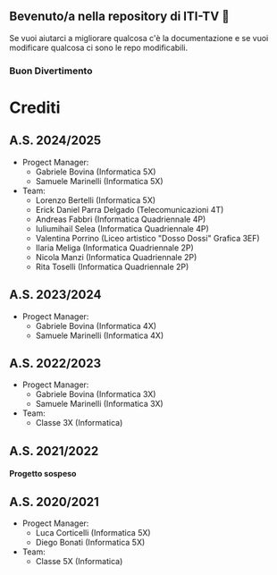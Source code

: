 ## Bevenuto/a nella repository di ITI-TV 👋
Se vuoi aiutarci a migliorare qualcosa c'è la documentazione e se vuoi modificare qualcosa ci sono le repo modificabili.
### Buon Divertimento


# Crediti
## A.S. 2024/2025
- Progect Manager:
  - Gabriele Bovina (Informatica 5X)
  - Samuele Marinelli (Informatica 5X)
- Team:
  - Lorenzo Bertelli (Informatica 5X)
  - Erick Daniel Parra Delgado (Telecomunicazioni 4T)
  - Andreas Fabbri (Informatica Quadriennale 4P)
  - Iuliumihail Selea (Informatica Quadriennale 4P)
  - Valentina Porrino (Liceo artistico "Dosso Dossi" Grafica 3EF)
  - Ilaria Meliga (Informatica Quadriennale 2P)
  - Nicola Manzi (Informatica Quadriennale 2P)
  - Rita Toselli (Informatica Quadriennale 2P)

## A.S. 2023/2024
- Progect Manager:
  - Gabriele Bovina (Informatica 4X)
  - Samuele Marinelli (Informatica 4X)

## A.S. 2022/2023
- Progect Manager:
  - Gabriele Bovina (Informatica 3X)
  - Samuele Marinelli (Informatica 3X)
- Team:
  - Classe 3X (Informatica)

## A.S. 2021/2022
#### Progetto sospeso

## A.S. 2020/2021
- Progect Manager:
  - Luca Corticelli (Informatica 5X)
  - Diego Bonati (Informatica 5X)
- Team:
  - Classe 5X (Informatica)
